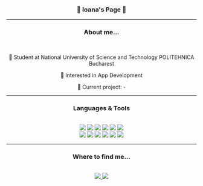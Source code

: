 <h3 align="center"> 💐 Ioana's Page 💐

<hr/>
<h3 align="center"> About me... </h3>
<br/>
<div align="center">
 
 🌷 Student at National University of Science and Technology POLITEHNICA Bucharest
 
 🪻 Interested in App Development

 🌻 Current project: -
</div>

<hr/>
<h3 align="center"> Languages & Tools </h3>
<br/>
<!--
https://github.com/alexandresanlim/Badges4-README.md-Profile
-->
<div align="center">
    <img src="https://img.shields.io/badge/c++-%2300599C.svg?style=for-the-badge&logo=c%2B%2B&logoColor=white"/>
    <img src="https://img.shields.io/badge/java-%23ED8B00.svg?style=for-the-badge&logo=openjdk&logoColor=white"/>
    <img src="https://img.shields.io/badge/rust-%23000000.svg?style=for-the-badge&logo=rust&logoColor=white"/>
    <img src="https://img.shields.io/badge/html5-%23E34F26.svg?style=for-the-badge&logo=html5&logoColor=white"/>
    <img src="https://img.shields.io/badge/css3-%231572B6.svg?style=for-the-badge&logo=css3&logoColor=white"/>
    <img src="https://img.shields.io/badge/javascript-%23323330.svg?style=for-the-badge&logo=javascript&logoColor=%23F7DF1E"/>
 <br>
    <img src="https://img.shields.io/badge/bash_script-%23121011.svg?style=for-the-badge&logo=gnu-bash&logoColor=white"/>
    <img src="https://img.shields.io/badge/github%20actions-%232671E5.svg?style=for-the-badge&logo=githubactions&logoColor=white"/>
    <img src="https://img.shields.io/badge/markdown-%23000000.svg?style=for-the-badge&logo=markdown&logoColor=white"/>
    <img src="https://img.shields.io/badge/Canva-%2300C4CC.svg?style=for-the-badge&logo=Canva&logoColor=white"/>
    <img src="https://img.shields.io/badge/figma-%23F24E1E.svg?style=for-the-badge&logo=figma&logoColor=white"/>
    <img src="https://img.shields.io/badge/unity-%23000000.svg?style=for-the-badge&logo=unity&logoColor=white"/>
 <br>
</div>

<hr/>
<h3 align="center"> Where to find me... </h3>
<br/>
<!--
https://github.com/tandpfun/skill-icons?tab=readme-ov-file
-->
<div align="center">
 <a href="mailto:ioana,nedelcu643@gmail.com">
    <img src="https://skillicons.dev/icons?i=gmail"/>
 </a>
 <a href="https://www.linkedin.com/in/ioana-nedelcu-6b2339355?utm_source=share&utm_campaign=share_via&utm_content=profile&utm_medium=android_app" target="_blank">
    <img src="https://skillicons.dev/icons?i=linkedin" target="_blank"/>
 </a>
</div>
